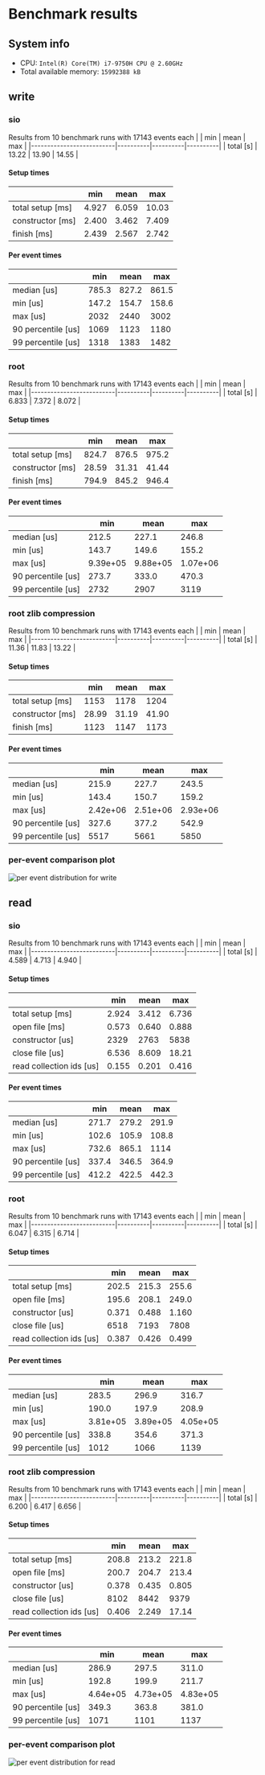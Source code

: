 # Benchmark results
## System info
- CPU: `Intel(R) Core(TM) i7-9750H CPU @ 2.60GHz`
- Total available memory: `15992388 kB`

## write

### sio
Results from 10 benchmark runs with 17143 events each
|                          |   min    |   mean   |   max    |
|--------------------------|----------|----------|----------|
| total [s]                |    13.22 |    13.90 |    14.55 |
#### Setup times
|                          |   min    |   mean   |   max    |
|--------------------------|----------|----------|----------|
| total setup [ms]         |    4.927 |    6.059 |    10.03 |
| constructor [ms]         |    2.400 |    3.462 |    7.409 |
| finish [ms]              |    2.439 |    2.567 |    2.742 |
#### Per event times
|                          |   min    |   mean   |   max    |
|--------------------------|----------|----------|----------|
| median [us]              |    785.3 |    827.2 |    861.5 |
| min [us]                 |    147.2 |    154.7 |    158.6 |
| max [us]                 |     2032 |     2440 |     3002 |
| 90 percentile [us]       |     1069 |     1123 |     1180 |
| 99 percentile [us]       |     1318 |     1383 |     1482 |

### root
Results from 10 benchmark runs with 17143 events each
|                          |   min    |   mean   |   max    |
|--------------------------|----------|----------|----------|
| total [s]                |    6.833 |    7.372 |    8.072 |
#### Setup times
|                          |   min    |   mean   |   max    |
|--------------------------|----------|----------|----------|
| total setup [ms]         |    824.7 |    876.5 |    975.2 |
| constructor [ms]         |    28.59 |    31.31 |    41.44 |
| finish [ms]              |    794.9 |    845.2 |    946.4 |
#### Per event times
|                          |   min    |   mean   |   max    |
|--------------------------|----------|----------|----------|
| median [us]              |    212.5 |    227.1 |    246.8 |
| min [us]                 |    143.7 |    149.6 |    155.2 |
| max [us]                 | 9.39e+05 | 9.88e+05 | 1.07e+06 |
| 90 percentile [us]       |    273.7 |    333.0 |    470.3 |
| 99 percentile [us]       |     2732 |     2907 |     3119 |

### root zlib compression
Results from 10 benchmark runs with 17143 events each
|                          |   min    |   mean   |   max    |
|--------------------------|----------|----------|----------|
| total [s]                |    11.36 |    11.83 |    13.22 |
#### Setup times
|                          |   min    |   mean   |   max    |
|--------------------------|----------|----------|----------|
| total setup [ms]         |     1153 |     1178 |     1204 |
| constructor [ms]         |    28.99 |    31.19 |    41.90 |
| finish [ms]              |     1123 |     1147 |     1173 |
#### Per event times
|                          |   min    |   mean   |   max    |
|--------------------------|----------|----------|----------|
| median [us]              |    215.9 |    227.7 |    243.5 |
| min [us]                 |    143.4 |    150.7 |    159.2 |
| max [us]                 | 2.42e+06 | 2.51e+06 | 2.93e+06 |
| 90 percentile [us]       |    327.6 |    377.2 |    542.9 |
| 99 percentile [us]       |     5517 |     5661 |     5850 |

### per-event comparison plot

![per event distribution for write](per_event_write.png)

## read

### sio
Results from 10 benchmark runs with 17143 events each
|                          |   min    |   mean   |   max    |
|--------------------------|----------|----------|----------|
| total [s]                |    4.589 |    4.713 |    4.940 |
#### Setup times
|                          |   min    |   mean   |   max    |
|--------------------------|----------|----------|----------|
| total setup [ms]         |    2.924 |    3.412 |    6.736 |
| open file [ms]           |    0.573 |    0.640 |    0.888 |
| constructor [us]         |     2329 |     2763 |     5838 |
| close file [us]          |    6.536 |    8.609 |    18.21 |
| read collection ids [us] |    0.155 |    0.201 |    0.416 |
#### Per event times
|                          |   min    |   mean   |   max    |
|--------------------------|----------|----------|----------|
| median [us]              |    271.7 |    279.2 |    291.9 |
| min [us]                 |    102.6 |    105.9 |    108.8 |
| max [us]                 |    732.6 |    865.1 |     1114 |
| 90 percentile [us]       |    337.4 |    346.5 |    364.9 |
| 99 percentile [us]       |    412.2 |    422.5 |    442.3 |

### root
Results from 10 benchmark runs with 17143 events each
|                          |   min    |   mean   |   max    |
|--------------------------|----------|----------|----------|
| total [s]                |    6.047 |    6.315 |    6.714 |
#### Setup times
|                          |   min    |   mean   |   max    |
|--------------------------|----------|----------|----------|
| total setup [ms]         |    202.5 |    215.3 |    255.6 |
| open file [ms]           |    195.6 |    208.1 |    249.0 |
| constructor [us]         |    0.371 |    0.488 |    1.160 |
| close file [us]          |     6518 |     7193 |     7808 |
| read collection ids [us] |    0.387 |    0.426 |    0.499 |
#### Per event times
|                          |   min    |   mean   |   max    |
|--------------------------|----------|----------|----------|
| median [us]              |    283.5 |    296.9 |    316.7 |
| min [us]                 |    190.0 |    197.9 |    208.9 |
| max [us]                 | 3.81e+05 | 3.89e+05 | 4.05e+05 |
| 90 percentile [us]       |    338.8 |    354.6 |    371.3 |
| 99 percentile [us]       |     1012 |     1066 |     1139 |

### root zlib compression
Results from 10 benchmark runs with 17143 events each
|                          |   min    |   mean   |   max    |
|--------------------------|----------|----------|----------|
| total [s]                |    6.200 |    6.417 |    6.656 |
#### Setup times
|                          |   min    |   mean   |   max    |
|--------------------------|----------|----------|----------|
| total setup [ms]         |    208.8 |    213.2 |    221.8 |
| open file [ms]           |    200.7 |    204.7 |    213.4 |
| constructor [us]         |    0.378 |    0.435 |    0.805 |
| close file [us]          |     8102 |     8442 |     9379 |
| read collection ids [us] |    0.406 |    2.249 |    17.14 |
#### Per event times
|                          |   min    |   mean   |   max    |
|--------------------------|----------|----------|----------|
| median [us]              |    286.9 |    297.5 |    311.0 |
| min [us]                 |    192.8 |    199.9 |    211.7 |
| max [us]                 | 4.64e+05 | 4.73e+05 | 4.83e+05 |
| 90 percentile [us]       |    349.3 |    363.8 |    381.0 |
| 99 percentile [us]       |     1071 |     1101 |     1137 |

### per-event comparison plot

![per event distribution for read](per_event_read.png)
